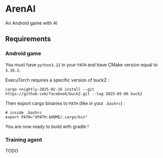 # ArenAI

An Android game with AI

## Requirements

### Android game

You must have `python3.12` in your `PATH` and have CMake version equal to `3.30.3`.

ExecuTorch requires a specific version of buck2 :
```shell
cargo +nightly-2025-02-16 install --git https://github.com/facebook/buck2.git --tag 2025-05-06 buck2
```

Then export cargo binaries to `PATH` (like in your `.bashrc`) :
```shell
# inside .bashrc
export PATH="$PATH:$HOME/.cargo/bin"
```

You are now ready to build with gradle !

### Training agent

TODO
